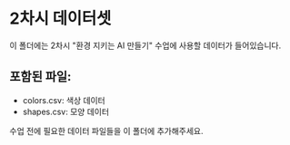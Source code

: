 # 2차시 데이터셋

이 폴더에는 2차시 "환경 지키는 AI 만들기" 수업에 사용할 데이터가 들어있습니다.

## 포함된 파일:

- colors.csv: 색상 데이터
- shapes.csv: 모양 데이터

수업 전에 필요한 데이터 파일들을 이 폴더에 추가해주세요.
